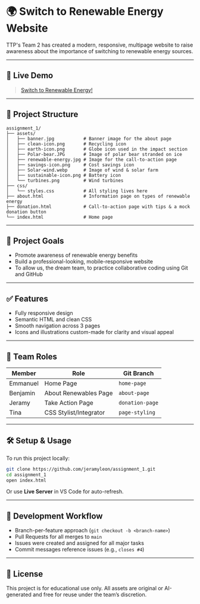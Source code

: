 # 🌍 Switch to Renewable Energy Website

TTP's Team 2 has created a modern, responsive, multipage website to raise awareness about the importance of switching to renewable energy sources.

---

## 🔗 Live Demo
> [Switch to Renewable Energy!](https://jeramyleon.github.io/assignment_1/)

---

## 📁 Project Structure

```
assignment_1/
├── assets/
│   ├── banner.jpg           # Banner image for the about page
│   ├── clean-icon.png       # Recycling icon
│   ├── earth-icon.png       # Globe icon used in the impact section
│   ├── Polar-bear.JPG       # Image of polar bear stranded on ice
│   ├── renewable-energy.jpg # Image for the call-to-action page
│   ├── savings-icon.png     # Cost savings icon
│   ├── Solar-wind.webp      # Image of wind & solar farm
│   ├── sustainable-icon.png # Battery icon
│   └── turbines.png         # Wind turbines
├── css/
│   └── styles.css           # All styling lives here
├── about.html               # Information page on types of renewable energy
├── donation.html            # Call-to-action page with tips & a mock donation button
└── index.html               # Home page
```

---

## 🎯 Project Goals
- Promote awareness of renewable energy benefits
- Build a professional-looking, mobile-responsive website
- To allow us, the dream team, to practice collaborative coding using Git and GitHub

---

## ✅ Features
- Fully responsive design
- Semantic HTML and clean CSS
- Smooth navigation across 3 pages
- Icons and illustrations custom-made for clarity and visual appeal

---

## 👥 Team Roles

| Member         | Role                    | Git Branch         |
|----------------|-------------------------|--------------------|
| Emmanuel       | Home Page               | `home-page`        |
| Benjamin       | About Renewables Page   | `about-page`       |
| Jeramy         | Take Action Page        | `donation-page`    |
| Tina           | CSS Stylist/Integrator  | `page-styling`     |

---

## 🛠 Setup & Usage

To run this project locally:

```bash
git clone https://github.com/jeramyleon/assignment_1.git
cd assignment_1
open index.html
```

Or use **Live Server** in VS Code for auto-refresh.

---

## 🔧 Development Workflow
- Branch-per-feature approach (`git checkout -b <branch-name>`)
- Pull Requests for all merges to `main`
- Issues were created and assigned for all major tasks
- Commit messages reference issues (e.g., `closes #4`)

---

## 📄 License

This project is for educational use only. All assets are original or AI-generated and free for reuse under the team’s discretion.